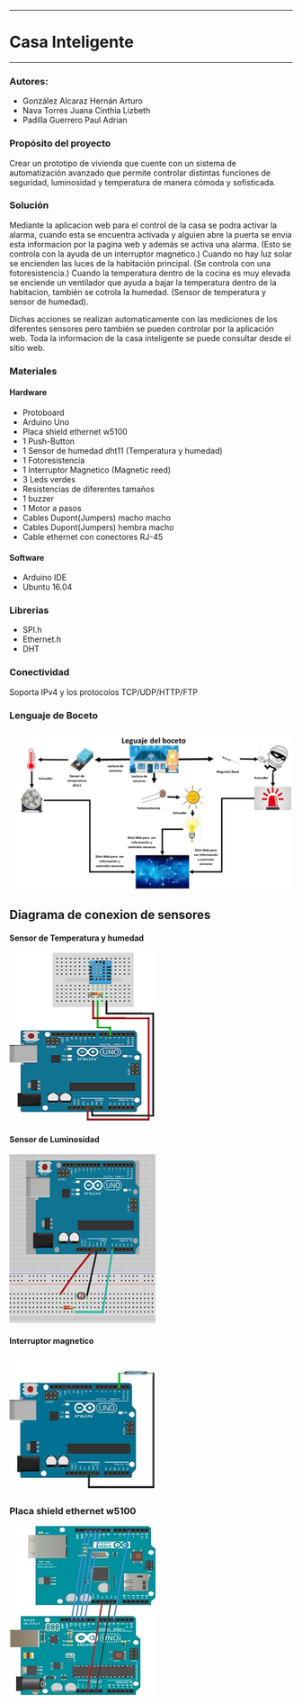 --------------------------------
# Casa Inteligente
--------------------------------
### Autores:
- González Alcaraz Hernán Arturo
- Nava Torres Juana Cinthia Lizbeth
- Padilla Guerrero Paul Adrian
### Propósito del proyecto
Crear un prototipo de vivienda que cuente con un sistema de automatización avanzado que permite 
controlar distintas funciones de seguridad, luminosidad y temperatura de manera cómoda y sofisticada.
### Solución
Mediante la aplicacion web para el control de la casa se podra activar la alarma, cuando esta se encuentra activada y 
alguien abre la puerta se envia esta informacion por la pagina web y además se activa una alarma. 
(Esto se controla con la ayuda de un interruptor magnetico.)
Cuando no hay luz solar se encienden las luces de la habitación principal. (Se controla con una fotoresistencia.)
Cuando la temperatura dentro de la cocina es muy elevada se enciende un ventilador que ayuda a bajar la temperatura
dentro de la habitacion, también se cotrola la humedad. (Sensor de temperatura y sensor de humedad).

Dichas acciones se realizan automaticamente con las mediciones de los diferentes sensores pero también se pueden controlar
por la aplicación web.
Toda la informacion de la casa inteligente se puede consultar desde el sitio web.


### Materiales 
#### Hardware
- Protoboard
- Arduino Uno
- Placa shield ethernet w5100
- 1 Push-Button
- 1 Sensor de humedad dht11 (Temperatura y humedad)
- 1 Fotoresistencia
- 1 Interruptor Magnetico (Magnetic reed)
- 3 Leds verdes
- Resistencias de diferentes tamaños
- 1 buzzer
- 1 Motor a pasos 
- Cables Dupont(Jumpers) macho macho
- Cables Dupont(Jumpers) hembra macho
- Cable ethernet con conectores RJ-45
#### Software
- Arduino IDE
- Ubuntu 16.04

### Librerias
- SPI.h
- Ethernet.h
- DHT
### Conectividad
Soporta IPv4 y los protocolos TCP/UDP/HTTP/FTP

### Lenguaje de Boceto
![Imagen](https://github.com/CinthiaNT/SmartHouse/blob/master/SmartHouse/src/EsquemaGeneral/Diapositiva1.JPG)

## Diagrama de conexion de sensores
#### Sensor de Temperatura y humedad
![Imagen](https://github.com/CinthiaNT/SmartHouse/blob/master/SmartHouse/src/EsquemaGeneral/dht11.jpg)
#### Sensor de Luminosidad
![Imagen](https://github.com/CinthiaNT/SmartHouse/blob/master/SmartHouse/src/EsquemaGeneral/fotoresistencia.jpg)
#### Interruptor magnetico
![Imagen](https://github.com/CinthiaNT/SmartHouse/blob/master/SmartHouse/src/EsquemaGeneral/interruptormagnetico.jpg)
### Placa shield ethernet w5100
![Imagen](https://github.com/CinthiaNT/SmartHouse/blob/master/SmartHouse/src/EsquemaGeneral/esquema.jpg)

